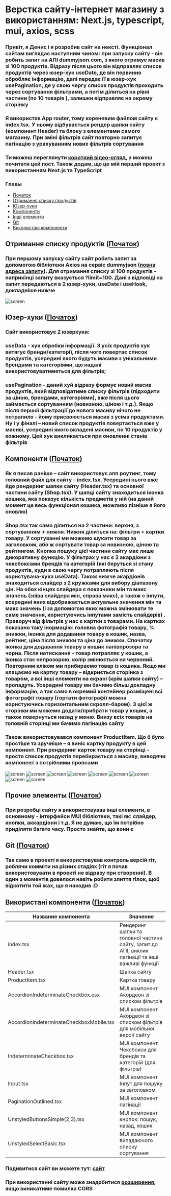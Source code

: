 <a name="Початок"></a>

# Верстка сайту-інтернет магазину з використанням: Next.js, typescript, mui, axios, scss

### Привіт, я Денис і я розробив сайт на нексті. Функціонал сайтам виглядає наступним чином: при запуску сайту - він робить запит на АПІ dummyjson.com, з якого отримує масив зі 100 продуктів. Відразу після цього він відправляє список продуктів через юзер-хук useDate, де він первинно обробляє інформацію, далі передає її в юзер-хук usePagination, де у свою чергу список продуктів проходить через сортування фільтрами, а потім ділиться на рівні частини (по 10 товарів ), залишки відправляє на окрему сторінку

### Я використав App router, тому кореневим файлом сайту є index.tsx. У ньому відбувається рендер шапки сайту (компонент Header) та блоку з елементами самого магазину. При зміні фільтрів сайт повторно запитує пагінацію з урахуванням нових фільтрів сортування

### Ти можеш переглянути [короткий відео-огляд](https://youtu.be/7v63nQyv3Po), а можеш почитати цей пост. Також додам, що це мій перший проект з використанням Next.js та TypeScript

### Главы

- [Початок](#Початок)
- [Отримання списку продуктів](#получение_списка_продуктов)
- [Юзер-хуки](#Юзер-хуки)
- [Компоненти](#Компоненти)
- [Інші елементи](#Інші_елементи)
- [Git](#Git)
- [Використані компоненти](#компоненти_список)

<a name="получение_списка_продуктов"></a>

## Отримання списку продуктів ([Початок](#Початок))

### При першому запуску сайту сайт робить запит за допомогою бібліотеки Axios на сервіс dummyjson ([повна адреса запиту](https://dummyjson.com/products/?limit=100)). Для отримання списку зі 100 продуктів - наприкінці запиту вказується ?limit=100. Дані з відповіді на запит передаються в 2 юзер-хуки, useDate і useHook, докладніше нижче

![screen](https://github.com/DenisGradov/first-next-shop/blob/main/git-img/1.png)

<a name="Юзер-хуки"></a>

## Юзер-хуки ([Початок](#Початок))

### Сайт використовує 2 юзерхуки:

### useData - хук обробки інформації. З усіх продуктів хук витягує бренди/категорії, після чого повертає список продуктів, усередині якого будуть масиви з унікальними брендами та категоріями, що надалі використовуватиметься для фільтрів;

### usePagination - даний хуй відразу формує новий масив продуктів, який відповідатиме списку фільтрів (підходити за ціною, брендами, категоріями), вже після цього займається сортуванням (новизною, ціною і т.д.). Якщо після першої фільтрації до нового масиву нічого не потрапило - йому присвоюється масив з усіма продуктами. Ну і у фіналі – новий список продуктів повертається вже у масиві, усередині якого вкладені масиви, по 10 продуктів у кожному. Цей хук викликається при оновленні станів фільтрів

<a name="Компоненти"></a>

## Компоненти ([Початок](#Початок))

### Як я писав раніше – сайт використовує апп роутинг, тому головний файл для сайту – index.tsx. Усередині нього вже йде рендеринг шапки сайту (Header.tsx) та основної частини сайту (Shop.tsx). У шапці сайту знаходиться іконка кошика, яка показує кількість предметів у ній (на даний момент це весь функціонал кошика, можливо пізніше я його оновлю)

### Shop.tsx так само ділиться на 2 частини: верхня, з сортуванням + нижня. Нижня ділиться на: фільтри + картки товару. У сортуванні ми можемо шукати товар за заголовком, або ж сортувати товар за новизною, ціною та рейтингом. Кнопка пошуку цієї частини сайту має лише дикоративну функцію. У фільтрах у нас є 2 акардіони з чексбоксами брендів та категорій (які беруться зі стану продуктів, куди в свою чергу потрапляють після користувача-хука useData). Також нижче акардіонів знаходиться слайдер з 2 кружками для вибору діапазону цін. На обох кінцях слайдера є показники мін та макс значень (зліва слайдера мін, справа макс), а також є інпути, всередині яких відображається актуальне значення мін та макс значень (і за допомогою яких можна змінювати те саме значення, користуючись інпутами замість слайдерів) . Праворуч від фільтрів у нас є картки з товарами. На картках показано таку інормацію: головна фотографія товару, % знижки, іконка для додавання товару в кошик, назва, рейтинг, ціна після знижки та ціна до знижки. Спочатку іконка для додавання товару в кошик напівпрозора та чорна. Після натискання – товар потрапляє у кошик, а іконка стає непрозорою, колір змінюється на червоний. Повторним кліком ми прибираємо товар із кошика. Якщо ми клацаємо на картку товару – відкриється сторінка з товаром, а всі інші елементи на екрані (крім шапки сайту) – пропадуть. Усередині товару ми бачимо більш докладну інформацію, а так само в окремий контейнер розміщені всі фотографії товару (гортати фотографії можна користуючись горизонтальним скролл-баром). З цієї ж сторінки ми можемо додати/прибрати товар у кошик, а також повернуться назад у меню. Внизу всіх товарів на головній сторінці ми бачимо пагінацію сайту

### Також використовувався компонент ProductItem. Що б було простіше та зручніше – я виніс картку продукту в цей компонент. При рендеринг карток товару на сторінці - просто список продуктів перебирається з масиву, виводячи компонент з потрібними пропсами

![screen](https://github.com/DenisGradov/first-next-shop/blob/main/git-img/2.png)
![screen](https://github.com/DenisGradov/first-next-shop/blob/main/git-img/3.png)
![screen](https://github.com/DenisGradov/first-next-shop/blob/main/git-img/4.png)
![screen](https://github.com/DenisGradov/first-next-shop/blob/main/git-img/5.png)
![screen](https://github.com/DenisGradov/first-next-shop/blob/main/git-img/6.png)
![screen](https://github.com/DenisGradov/first-next-shop/blob/main/git-img/7.png)
![screen](https://github.com/DenisGradov/first-next-shop/blob/main/git-img/8.png)
![screen](https://github.com/DenisGradov/first-next-shop/blob/main/git-img/9.png)
![screen](https://github.com/DenisGradov/first-next-shop/blob/main/git-img/10.png)
<br/>
<a name="Інші_елементи"></a>

## Прочие элементы ([Початок](#Початок))

### При розробці сайту я використовував інші елементи, в основному - інтерфейси MUI бібліотеки, такі як: слайдер, кнопки, аккардіони і т.д. Я не думаю, що їм потрібно приділяти багато часу. Просто знайте, що вони є

<a name="Git"></a>

## Git ([Початок](#Початок))

### Так само в проекті я використовував контроль версій гіт, роблячи комміти на різних стадіях (гіт я почав використовувати в проекті не відразу при створенні). В один з моментів довелося навіть робити злиття гілок, щоб відкотити той жах, що я накодив :D

<a name="компоненти_список"></a>

## Використані компоненти ([Початок](#Початок))

| Название компонента                      | Значение                                                                                          |
| ---------------------------------------- | ------------------------------------------------------------------------------------------------- |
| index.tsx                                | Рендеринг шапки та головної частини сайту, запит до АПІ, виклик пагінації та інші важливі функції |
| Header.tsx                               | Шапка сайту                                                                                       |
| ProductItem.tsx                          | Картка товару                                                                                     |
| AccordionIndeterminateCheckbox.еsx       | MUI компонент Акордеон зі списком фільтрів                                                        |
| AccordionIndeterminateCheckboxMobile.tsx | MUI компонент Акордеон зі списком фільтрів для мобільної версії сайту                             |
| IndeterminateCheckbox.tsx                | MUI компонент Чексбокси для брендів та категорій (для фільтрів)                                   |
| Input.tsx                                | MUI компонент Інпут для пошуку за заголовком                                                      |
| PaginationOutlined.tsx                   | MUI компонент пагінації                                                                           |
| UnstyledButtonsSimple(2,3).tsx           | MUI компонент кнопок: пошук, назад, кошик                                                         |
| UnstyledSelectBasic.tsx                  | MUI компонент випадаючого списку сортування                                                       |

### Подивитися сайт ви можете тут: [сайт](https://first-next-shop-73uilr5dq-denisgradovs-projects.vercel.app)

### При використанні сайту може знадобитися [розширення](https://chrome.google.com/webstore/detail/allow-cors-access-control/lhobafahddgcelffkeicbaginigeejlf), якщо виникатиме помилка CORS
